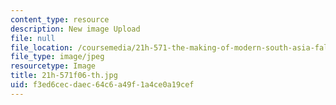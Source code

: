 ```yaml
---
content_type: resource
description: New image Upload
file: null
file_location: /coursemedia/21h-571-the-making-of-modern-south-asia-fall-2006/f3ed6cecdaec64c6a49f1a4ce0a19cef_21h-571f06-th.jpg
file_type: image/jpeg
resourcetype: Image
title: 21h-571f06-th.jpg
uid: f3ed6cec-daec-64c6-a49f-1a4ce0a19cef
---
```

